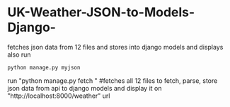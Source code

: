 # UK-Weather-JSON-to-Models-Django-
fetches json data from 12 files and stores into django models and displays also
run
```
python manage.py myjson
```
run "python manage.py fetch " #fetches all 12 files
to fetch, parse, store json data from api to django models and display it on "http://localhost:8000/weather" url
